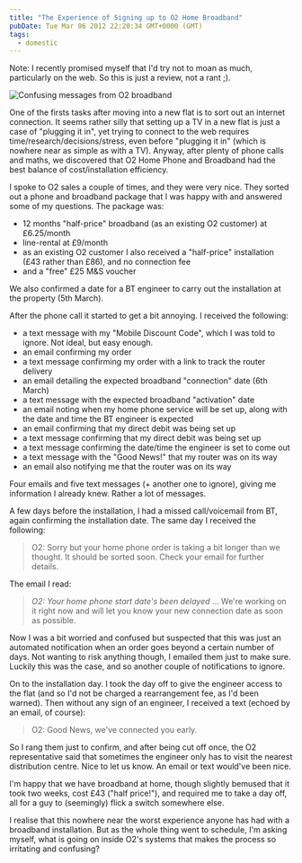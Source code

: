 ```yaml
---
title: "The Experience of Signing up to O2 Home Broadband"
pubDate: Tue Mar 06 2012 22:20:34 GMT+0000 (GMT)
tags:
  - domestic
---
```


<div class="alert"><p>Note: I recently promised myself that I'd try not to moan as much, particularly on the web. So this is just a review, not a rant ;).</p></div>

<div><img src="https://domchristie.s3.amazonaws.com/confusing-o2.png" alt="Confusing messages from O2 broadband"></div>

<p>One of the firsts tasks after moving into a new flat is to sort out an internet connection. It seems rather silly that setting up a TV in a new flat is just a case of &quot;plugging it in&quot;, yet trying to connect to the web requires time/research/decisions/stress, even before &quot;plugging it in&quot; (which is nowhere near as simple as with a TV). Anyway, after plenty of phone calls and maths, we discovered that O2 Home Phone and Broadband had the best balance of cost/installation efficiency.</p>

<p>I spoke to O2 sales a couple of times, and they were very nice. They sorted out a phone and broadband package that I was happy with and answered some of my questions. The package was:</p>

<ul>
<li>12 months &quot;half-price&quot; broadband (as an existing O2 customer) at &#xA3;6.25/month</li>
<li>line-rental at &#xA3;9/month</li>
<li>as an existing O2 customer I also received a &quot;half-price&quot; installation (&#xA3;43 rather than &#xA3;86), and no connection fee</li>
<li>and a &quot;free&quot; &#xA3;25 M&amp;S voucher</li>
</ul>

<p>We also confirmed a date for a BT engineer to carry out the installation at the property (5th March).</p>

<p>After the phone call it started to get a bit annoying. I received the following:</p>

<ul>
<li>a text message with my &quot;Mobile Discount Code&quot;, which I was told to ignore. Not ideal, but easy enough.</li>
<li>an email confirming my order</li>
<li>a text message confirming my order with a link to track the router delivery</li>
<li>an email detailing the expected broadband &quot;connection&quot; date (6th March)</li>
<li>a text message with the expected broadband &quot;activation&quot; date</li>
<li>an email noting when my home phone service will be set up, along with the date and time the BT engineer is expected</li>
<li>an email confirming that my direct debit was being set up</li>
<li>a text message confirming that my direct debit was being set up</li>
<li>a text message confirming the date/time the engineer is set to come out</li>
<li>a text message with the &quot;Good News!&quot; that my router was on its way</li>
<li>an email also notifying me that the router was on its way</li>
</ul>

<p>Four emails and five text messages (+ another one to ignore), giving me information I already knew. Rather a lot of messages.</p>

<p>A few days before the installation, I had a missed call/voicemail from BT, again confirming the installation date. The same day I received the following:</p>

<blockquote>
  <p>O2: Sorry but your home phone order is taking a bit longer than we thought. It should be sorted soon. Check your email for further details.</p>
</blockquote>

<p>The email I read:</p>

<blockquote>
  <p><em>O2: Your home phone start date's been delayed</em>
&#x2026; We're working on it right now and will let you know your new connection date as soon as possible. </p>
</blockquote>

<p>Now I was a bit worried and confused but suspected that this was just an automated notification when an order goes beyond a certain number of days. Not wanting to risk anything though, I emailed them just to make sure. Luckily this was the case, and so another couple of notifications to ignore.</p>

<p>On to the installation day. I took the day off to give the engineer access to the flat (and so I'd not be charged a rearrangement fee, as I'd been warned). Then without any sign of an engineer, I received a text (echoed by an email, of course):</p>

<blockquote>
  <p>O2: Good News, we've connected you early.</p>
</blockquote>

<p>So I rang them just to confirm, and after being cut off once, the O2 representative said that sometimes the engineer only has to visit the nearest distribution centre. Nice to let us know. An email or text would've been nice.</p>

<p>I'm happy that we have broadband at home, though slightly bemused that it took two weeks, cost &#xA3;43 (&quot;half price!&quot;), and required me to take a day off, all for a guy to (seemingly) flick a switch somewhere else.</p>

<p>I realise that this nowhere near the worst experience anyone has had with a broadband installation. But as the whole thing went to schedule, I'm asking myself, what is going on inside O2's systems that makes the process so irritating and confusing?</p>
